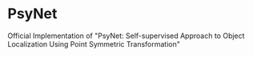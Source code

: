 # PsyNet
Official Implementation of "PsyNet: Self-supervised Approach to Object Localization Using Point Symmetric Transformation"
